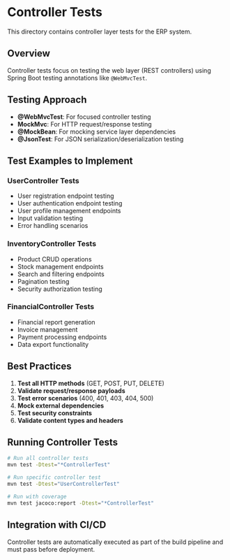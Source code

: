# Controller Tests

This directory contains controller layer tests for the ERP system.

## Overview

Controller tests focus on testing the web layer (REST controllers) using Spring Boot testing annotations like `@WebMvcTest`.

## Testing Approach

- **@WebMvcTest**: For focused controller testing
- **MockMvc**: For HTTP request/response testing
- **@MockBean**: For mocking service layer dependencies
- **@JsonTest**: For JSON serialization/deserialization testing

## Test Examples to Implement

### UserController Tests
- User registration endpoint testing
- User authentication endpoint testing
- User profile management endpoints
- Input validation testing
- Error handling scenarios

### InventoryController Tests
- Product CRUD operations
- Stock management endpoints
- Search and filtering endpoints
- Pagination testing
- Security authorization testing

### FinancialController Tests
- Financial report generation
- Invoice management
- Payment processing endpoints
- Data export functionality

## Best Practices

1. **Test all HTTP methods** (GET, POST, PUT, DELETE)
2. **Validate request/response payloads**
3. **Test error scenarios** (400, 401, 403, 404, 500)
4. **Mock external dependencies**
5. **Test security constraints**
6. **Validate content types and headers**

## Running Controller Tests

```bash
# Run all controller tests
mvn test -Dtest="*ControllerTest"

# Run specific controller test
mvn test -Dtest="UserControllerTest"

# Run with coverage
mvn test jacoco:report -Dtest="*ControllerTest"
```

## Integration with CI/CD

Controller tests are automatically executed as part of the build pipeline and must pass before deployment.
